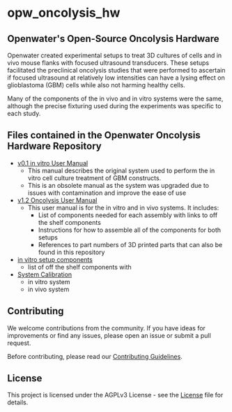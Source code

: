 # opw_oncolysis_hw
## Openwater's Open-Source Oncolysis Hardware

Openwater created experimental setups to treat 3D cultures of cells and in vivo mouse flanks with focused ultrasound transducers. These setups facilitated the preclinical oncolysis studies that were performed to ascertain if focused ultrasound at relatively low intensities can have a lysing effect on glioblastoma (GBM) cells while also not harming healthy cells.

Many of the components of the in vivo and in vitro systems were the same, although the precise fixturing used during the experiments was specific to each study.

## Files contained in the Openwater Oncolysis Hardware Repository
* [v0.1 in vitro User Manual](in%20vitro%20setup/v0.1/Oncolysis%20in%20vitro%20only%20User%20Manual%20(V0.1))
  * This manual describes the original system used to perform the in vitro cell culture treatment of GBM constructs.
  * This is an obsolete manual as the system was upgraded due to issues with contamination and improve the ease of use
* [v1.2 Oncolysis User Manual](in%20vitro%20setup/Oncolysis%20User%20Manual%20(V1.2).pdf)
  * This user manual is for the in vitro and in vivo systems. It includes:
    * List of components needed for each assembly with links to off the shelf components
    * Instructions for how to assemble all of the components for both setups
    * References to part numbers of 3D printed parts that can also be found in this repository
* [in vitro setup components](in%20vitro%20setup/ONC%20tank%20parts%20in%20vitro.pdf)
  * list of off the shelf components with 
* [System Calibration](Calibration)
  * in vitro system
  * in vivo system

## Contributing

We welcome contributions from the community. If you have ideas for improvements or find any issues, please open an issue or submit a pull request.

Before contributing, please read our [Contributing Guidelines](CONTRIBUTING.md).

## License

This project is licensed under the AGPLv3 License - see the [License](LICENSE) file for details.
